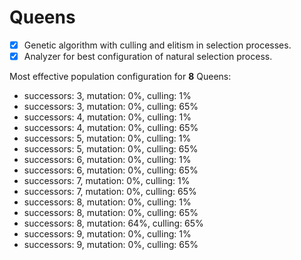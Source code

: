 # Queens

- [x] Genetic algorithm with culling and elitism in selection processes.
- [x] Analyzer for best configuration of natural selection process.

Most effective population configuration for **8** Queens:
- successors: 3, mutation: 0%, culling: 1%
- successors: 3, mutation: 0%, culling: 65%
- successors: 4, mutation: 0%, culling: 1%
- successors: 4, mutation: 0%, culling: 65%
- successors: 5, mutation: 0%, culling: 1%
- successors: 5, mutation: 0%, culling: 65%
- successors: 6, mutation: 0%, culling: 1%
- successors: 6, mutation: 0%, culling: 65%
- successors: 7, mutation: 0%, culling: 1%
- successors: 7, mutation: 0%, culling: 65%
- successors: 8, mutation: 0%, culling: 1%
- successors: 8, mutation: 0%, culling: 65%
- successors: 8, mutation: 64%, culling: 65%
- successors: 9, mutation: 0%, culling: 1%
- successors: 9, mutation: 0%, culling: 65%
